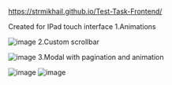 https://strmikhail.github.io/Test-Task-Frontend/

Created for IPad touch interface
1.Animations

![image](https://user-images.githubusercontent.com/65078710/172832000-89dd8ce6-9111-4884-8b96-5d4097af591d.png)
2.Custom scrollbar

![image](https://user-images.githubusercontent.com/65078710/172832098-1389698e-7907-4d25-9b69-568c3b6915e1.png)
3.Modal with pagination and animation

![image](https://user-images.githubusercontent.com/65078710/172832187-ccb6171d-0bbc-4905-b001-6f0ff26da2d7.png)
![image](https://user-images.githubusercontent.com/65078710/172832223-f5cc7a54-b943-419f-9ff3-5261dd9876d9.png)
